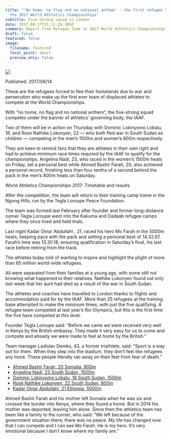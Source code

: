 ```yaml
---
title: "'No home, no flag and no national anthem' - the first refugee squad at
  the 2017 World Athletics Championships"
subtitle: Five-strong squad in London
date: 2017-08-17T21:11:29.389Z
summary: Report from Refugee Team in 2017 World Athletics Championship
draft: false
featured: false
image:
  filename: featured
  focal_point: Smart
  preview_only: false
---
```

![](https://web.archive.org/web/20181118164522im_/http://teglapeacefoundation.org/wp-content/uploads/2017/08/wacrefugee1008ab-e1502716280601.jpg)

Published: 2017/08/14

These are the refugees forced to flee their homelands due to war and persecution who make up the first ever team of displaced athletes to compete at the World Championships.

With “no home, no flag and no national anthem”, the five-strong squad competes under the banner of athletics’ governing body, the IAAF.

Two of them will be in action on Thursday with Dominic Lokinyomo Lobalu, 18, and Rose Nathike Lokonyen, 22 — who both fled war in South Sudan as children — competing in the men’s 1500m and women’s 800m respectively.

They are keen to remind fans that they are athletes in their own right and had to achieve minimum race times required by the IAAF to qualify for the championships. Angelina Nadi, 23, who raced in the women’s 1500m heats on Friday, set a personal best while Ahmed Bashir Farah, 20, also achieved a personal record, finishing less than four tenths of a second behind the pack in the men’s 800m heats on Saturday.

World Athletics Championships 2017: Timetable and results

After the competition, the team will return to their training camp home in the Ngong Hills, run by the Tegla Loroupe Peace Foundation.

The team was formed last February after founder and former long-distance runner Tegla Loroupe went into the Kakuma and Dadaab refugee camps where they once lived and held trials.

Last night Kadar Omar Abdullahi , 21, raced his hero Mo Farah in the 5000m heats, keeping pace with the pack and setting a personal best of 14.32.67. Farah’s time was 13.30.18, ensuring qualification in Saturday’s final, his last race before retiring from the track.

The athletes today told of wanting to inspire and highlight the plight of more than 65 million world-wide refugees.

All were separated from their families at a young age, with some still not knowing what happened to their relatives. Nathike Lokonyen found out only last week that her aunt had died as a result of the war in South Sudan.

The athletes and coaches have travelled to London thanks to flights and accommodation paid for by the IAAF. More than 25 refugees at the training base attempted to make the minimum times, with just the five qualifying. A refugee team competed at last year’s Rio Olympics, but this is the first time the five have competed at this level.

Founder Tegla Loroupe said: “Before we came we were received very well in Kenya by the British embassy. They made it very easy for us to come and compete and already we were made to feel at home by the British.”

Team manager Ladislav Demko, 43, a former triathlete, said: “Sport is a way out for them. When they step into the stadium, they don’t feel like refugees any more. These people literally ran away on their feet from fear of death.”

* [Ahmed Bashir Farah, 20 Somalia, 800m](https://web.archive.org/web/20181121030900/http://teglapeacefoundation.org/2017/08/14/no-home-no-flag-and-no-national-anthem-the-first-refugee-squad-at-the-world-athletics-championships/#tabs-1502716501779)
* [Angelina Nadi, 23 South Sudan, 1500m](https://web.archive.org/web/20181121030900/http://teglapeacefoundation.org/2017/08/14/no-home-no-flag-and-no-national-anthem-the-first-refugee-squad-at-the-world-athletics-championships/#tabs-1502716547395)
* [Dominic Lokinyomo Lobalu, 18 South Sudan, 1500m](https://web.archive.org/web/20181121030900/http://teglapeacefoundation.org/2017/08/14/no-home-no-flag-and-no-national-anthem-the-first-refugee-squad-at-the-world-athletics-championships/#tabs-1502716580327)
* [Rose Nathike Lokonyen, 22 South Sudan, 800m](https://web.archive.org/web/20181121030900/http://teglapeacefoundation.org/2017/08/14/no-home-no-flag-and-no-national-anthem-the-first-refugee-squad-at-the-world-athletics-championships/#tabs-1502716608387)
* [Kadar Omar Abdullahi, 21 Ethiopia, 5000m](https://web.archive.org/web/20181121030900/http://teglapeacefoundation.org/2017/08/14/no-home-no-flag-and-no-national-anthem-the-first-refugee-squad-at-the-world-athletics-championships/#tabs-1502716642144)

Ahmed Bashir Farah and his mother left Somalia when he was six and crossed the border into Kenya, where they found a home. But in 2014 his mother was deported, leaving him alone. Since then the athletics team has been like a family to the runner, who said: “We left because of the government situation there; there was no peace. My life has changed now that I can compete and I can see Mo Farah. He is my hero. It’s very emotional because I don’t know where my family are.”